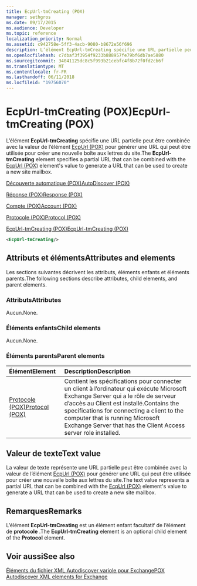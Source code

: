 ```yaml
---
title: EcpUrl-tmCreating (POX)
manager: sethgros
ms.date: 09/17/2015
ms.audience: Developer
ms.topic: reference
localization_priority: Normal
ms.assetid: c942758e-5ff3-4acb-9080-b8672e56f696
description: L’élément EcpUrl-tmCreating spécifie une URL partielle peut être combinée avec la valeur de l’élément EcpUrl (POX) pour générer une URL qui peut être utilisée pour créer une nouvelle boîte aux lettres du site.
ms.openlocfilehash: c7dbaf3f3954f9233b888957fe79bf6db7ae5880
ms.sourcegitcommit: 34041125dc8c5f993b21cebfc4f8b72f0fd2cb6f
ms.translationtype: MT
ms.contentlocale: fr-FR
ms.lasthandoff: 06/11/2018
ms.locfileid: "19756070"
---
```

# <a name="ecpurl-tmcreating-pox"></a><span data-ttu-id="e0c8d-103">EcpUrl-tmCreating (POX)</span><span class="sxs-lookup"><span data-stu-id="e0c8d-103">EcpUrl-tmCreating (POX)</span></span>

<span data-ttu-id="e0c8d-104">L’élément **EcpUrl-tmCreating** spécifie une URL partielle peut être combinée avec la valeur de l’élément [EcpUrl (POX)](ecpurl-pox.md) pour générer une URL qui peut être utilisée pour créer une nouvelle boîte aux lettres du site.</span><span class="sxs-lookup"><span data-stu-id="e0c8d-104">The **EcpUrl-tmCreating** element specifies a partial URL that can be combined with the [EcpUrl (POX)](ecpurl-pox.md) element's value to generate a URL that can be used to create a new site mailbox.</span></span> 
  
[<span data-ttu-id="e0c8d-105">Découverte automatique (POX)</span><span class="sxs-lookup"><span data-stu-id="e0c8d-105">AutoDiscover (POX)</span></span>](autodiscover-pox.md)
  
[<span data-ttu-id="e0c8d-106">Réponse (POX)</span><span class="sxs-lookup"><span data-stu-id="e0c8d-106">Response (POX)</span></span>](response-pox.md)
  
[<span data-ttu-id="e0c8d-107">Compte (POX)</span><span class="sxs-lookup"><span data-stu-id="e0c8d-107">Account (POX)</span></span>](account-pox.md)
  
[<span data-ttu-id="e0c8d-108">Protocole (POX)</span><span class="sxs-lookup"><span data-stu-id="e0c8d-108">Protocol (POX)</span></span>](protocol-pox.md)
  
[<span data-ttu-id="e0c8d-109">EcpUrl-tmCreating (POX)</span><span class="sxs-lookup"><span data-stu-id="e0c8d-109">EcpUrl-tmCreating (POX)</span></span>](ecpurl-tmcreating-pox.md)
  
```XML
<EcpUrl-tmCreating/>
```

## <a name="attributes-and-elements"></a><span data-ttu-id="e0c8d-110">Attributs et éléments</span><span class="sxs-lookup"><span data-stu-id="e0c8d-110">Attributes and elements</span></span>

<span data-ttu-id="e0c8d-111">Les sections suivantes décrivent les attributs, éléments enfants et éléments parents.</span><span class="sxs-lookup"><span data-stu-id="e0c8d-111">The following sections describe attributes, child elements, and parent elements.</span></span>
  
### <a name="attributes"></a><span data-ttu-id="e0c8d-112">Attributs</span><span class="sxs-lookup"><span data-stu-id="e0c8d-112">Attributes</span></span>

<span data-ttu-id="e0c8d-113">Aucun.</span><span class="sxs-lookup"><span data-stu-id="e0c8d-113">None.</span></span>
  
### <a name="child-elements"></a><span data-ttu-id="e0c8d-114">Éléments enfants</span><span class="sxs-lookup"><span data-stu-id="e0c8d-114">Child elements</span></span>

<span data-ttu-id="e0c8d-115">Aucun.</span><span class="sxs-lookup"><span data-stu-id="e0c8d-115">None.</span></span>
  
### <a name="parent-elements"></a><span data-ttu-id="e0c8d-116">Éléments parents</span><span class="sxs-lookup"><span data-stu-id="e0c8d-116">Parent elements</span></span>

|<span data-ttu-id="e0c8d-117">**Élément**</span><span class="sxs-lookup"><span data-stu-id="e0c8d-117">**Element**</span></span>|<span data-ttu-id="e0c8d-118">**Description**</span><span class="sxs-lookup"><span data-stu-id="e0c8d-118">**Description**</span></span>|
|:-----|:-----|
|[<span data-ttu-id="e0c8d-119">Protocole (POX)</span><span class="sxs-lookup"><span data-stu-id="e0c8d-119">Protocol (POX)</span></span>](protocol-pox.md) <br/> |<span data-ttu-id="e0c8d-120">Contient les spécifications pour connecter un client à l’ordinateur qui exécute Microsoft Exchange Server qui a le rôle de serveur d’accès au Client est installé.</span><span class="sxs-lookup"><span data-stu-id="e0c8d-120">Contains the specifications for connecting a client to the computer that is running Microsoft Exchange Server that has the Client Access server role installed.</span></span>  <br/> |
   
## <a name="text-value"></a><span data-ttu-id="e0c8d-121">Valeur de texte</span><span class="sxs-lookup"><span data-stu-id="e0c8d-121">Text value</span></span>

<span data-ttu-id="e0c8d-122">La valeur de texte représente une URL partielle peut être combinée avec la valeur de l’élément [EcpUrl (POX)](ecpurl-pox.md) pour générer une URL qui peut être utilisée pour créer une nouvelle boîte aux lettres du site.</span><span class="sxs-lookup"><span data-stu-id="e0c8d-122">The text value represents a partial URL that can be combined with the [EcpUrl (POX)](ecpurl-pox.md) element's value to generate a URL that can be used to create a new site mailbox.</span></span> 
  
## <a name="remarks"></a><span data-ttu-id="e0c8d-123">Remarques</span><span class="sxs-lookup"><span data-stu-id="e0c8d-123">Remarks</span></span>

<span data-ttu-id="e0c8d-124">L’élément **EcpUrl-tmCreating** est un élément enfant facultatif de l’élément de **protocole** .</span><span class="sxs-lookup"><span data-stu-id="e0c8d-124">The **EcpUrl-tmCreating** element is an optional child element of the **Protocol** element.</span></span> 
  
## <a name="see-also"></a><span data-ttu-id="e0c8d-125">Voir aussi</span><span class="sxs-lookup"><span data-stu-id="e0c8d-125">See also</span></span>



[<span data-ttu-id="e0c8d-126">Éléments du fichier XML Autodiscover variole pour Exchange</span><span class="sxs-lookup"><span data-stu-id="e0c8d-126">POX Autodiscover XML elements for Exchange</span></span>](pox-autodiscover-xml-elements-for-exchange.md)

